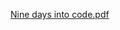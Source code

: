 [Nine days into code.pdf](https://github.com/user-attachments/files/23072403/Nine.days.into.code.pdf)
